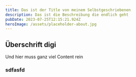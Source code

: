 ```yaml
---
title: Das ist der Title von meinem Selbstgeschriebenen
description: Das ist die Beschreibung die endlich geht
pubDate: 2023-07-25T12:15:21.924Z
heroImage: /assets/placeholder-about.jpg
---
```


## Überschrift digi

U﻿nd hier muss ganz viel Content rein

### sdfasfd
